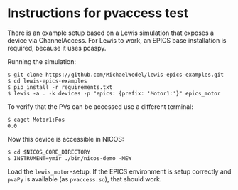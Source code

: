 # Instructions for pvaccess test

There is an example setup based on a Lewis simulation that
exposes a device via ChannelAccess. For Lewis to work,
an EPICS base installation is required, because it uses
pcaspy.

Running the simulation:

    $ git clone https://github.com/MichaelWedel/lewis-epics-examples.git
    $ cd lewis-epics-examples
    $ pip install -r requirements.txt
    $ lewis -a . -k devices -p "epics: {prefix: 'Motor1:'}" epics_motor

To verify that the PVs can be accessed use a different terminal:

    $ caget Motor1:Pos
    0.0

Now this device is accessible in NICOS:

    $ cd $NICOS_CORE_DIRECTORY
    $ INSTRUMENT=ymir ./bin/nicos-demo -MEW

Load the `lewis_motor`-setup. If the EPICS environment
is setup correctly and `pvaPy` is available (as `pvaccess.so`), that should work.
